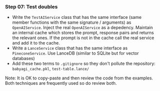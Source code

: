 ### Step 07: Test doubles

- Write the `TestAIService` class that has the same interface (same member functions with the same signature / arguments) as `OpenAIService`. Inject the real `OpenAIService` as a depedency. Maintain an internal cache which stores the prompt, response pairs and returns the relevant ones. If the prompt is not in the cache call the real service and add it to the cache.
- Write a `LanceService` class that has the same interface as `PineconeService`. Use LanceDB (similar to SQLite but for vector databases)
- Add these two terms to `.gitignore` so they don't pollute the repository: `babyagi_cache.pkl`, `test-table.lance/`

Note: It is OK to copy-paste and then review the code from the examples. Both techniques are frequently used so do review both.
